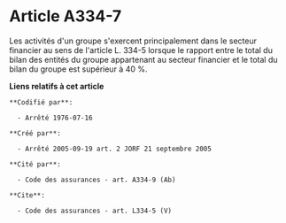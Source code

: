 # Article A334-7

Les activités d'un groupe s'exercent principalement dans le secteur financier au sens de l'article L. 334-5 lorsque le
rapport entre le total du bilan des entités du groupe appartenant au secteur financier et le total du bilan du groupe est
supérieur à 40 %.

**Liens relatifs à cet article**

	**Codifié par**:

	  - Arrêté 1976-07-16

	**Créé par**:

	  - Arrêté 2005-09-19 art. 2 JORF 21 septembre 2005

	**Cité par**:

	  - Code des assurances - art. A334-9 (Ab)

	**Cite**:

	  - Code des assurances - art. L334-5 (V)
